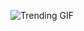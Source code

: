 
<!-- GIF_SECTION -->
![Trending GIF](https://media2.giphy.com/media/v1.Y2lkPThiYjIxNzcydjBod3Z5NjBnMDJsMXU0dzVrZjg4aXA1eGNlbWI0dmIzdmY1NWEwZyZlcD12MV9naWZzX3NlYXJjaCZjdD1n/ZfQXucKdaMcHLdSvWd/giphy.gif)
<!-- END_GIF_SECTION -->
